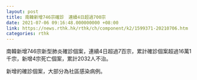 ```yaml
---
layout: post
title: 南韓新增746宗確診　連續4日超過700宗
date: 2021-07-06 09:16:48.000000000 +08:00
link: https://news.rthk.hk/rthk/ch/component/k2/1599371-20210706.htm
categories: rthk
---
```


南韓新增746宗新型肺炎確診個案，連續4日超過7百宗，累計確診個案超過16萬1千宗，新增4宗死亡個案，累計2032人不治。

新增的確診個案，大部分為社區感染病例。
